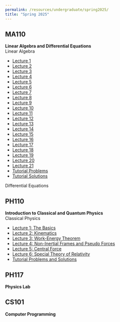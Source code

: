 ```yaml
---
permalink: /resources/undergraduate/spring2025/
title: "Spring 2025"
---
```


MA110
---
**Linear Algebra and Differential Equations** \
Linear Algebra
- [Lecture 1](https://aarushbhattofficial.github.io/files/undergraduate/spring2025/MA110/MA110_LA/MA110_LA_L1.pdf)
- [Lecture 2](https://aarushbhattofficial.github.io/files/undergraduate/spring2025/MA110/MA110_LA/MA110_LA_L2.pdf)
- [Lecture 3](https://aarushbhattofficial.github.io/files/undergraduate/spring2025/MA110/MA110_LA/MA110_LA_L3.pdf)
- [Lecture 4](https://aarushbhattofficial.github.io/files/undergraduate/spring2025/MA110/MA110_LA/MA110_LA_L4.pdf)
- [Lecture 5](https://aarushbhattofficial.github.io/files/undergraduate/spring2025/MA110/MA110_LA/MA110_LA_L5.pdf)
- [Lecture 6](https://aarushbhattofficial.github.io/files/undergraduate/spring2025/MA110/MA110_LA/MA110_LA_L6.pdf)
- [Lecture 7](https://aarushbhattofficial.github.io/files/undergraduate/spring2025/MA110/MA110_LA/MA110_LA_L7.pdf)
- [Lecture 8](https://aarushbhattofficial.github.io/files/undergraduate/spring2025/MA110/MA110_LA/MA110_LA_L8.pdf)
- [Lecture 9](https://aarushbhattofficial.github.io/files/undergraduate/spring2025/MA110/MA110_LA/MA110_LA_L9.pdf)
- [Lecture 10](https://aarushbhattofficial.github.io/files/undergraduate/spring2025/MA110/MA110_LA/MA110_LA_L10.pdf)
- [Lecture 11](https://aarushbhattofficial.github.io/files/undergraduate/spring2025/MA110/MA110_LA/MA110_LA_L11.pdf)
- [Lecture 12](https://aarushbhattofficial.github.io/files/undergraduate/spring2025/MA110/MA110_LA/MA110_LA_L12.pdf)
- [Lecture 13](https://aarushbhattofficial.github.io/files/undergraduate/spring2025/MA110/MA110_LA/MA110_LA_L13.pdf)
- [Lecture 14](https://aarushbhattofficial.github.io/files/undergraduate/spring2025/MA110/MA110_LA/MA110_LA_L14.pdf)
- [Lecture 15](https://aarushbhattofficial.github.io/files/undergraduate/spring2025/MA110/MA110_LA/MA110_LA_L15.pdf)
- [Lecture 16](https://aarushbhattofficial.github.io/files/undergraduate/spring2025/MA110/MA110_LA/MA110_LA_L16.pdf)
- [Lecture 17](https://aarushbhattofficial.github.io/files/undergraduate/spring2025/MA110/MA110_LA/MA110_LA_L17.pdf)
- [Lecture 18](https://aarushbhattofficial.github.io/files/undergraduate/spring2025/MA110/MA110_LA/MA110_LA_L18.pdf)
- [Lecture 19](https://aarushbhattofficial.github.io/files/undergraduate/spring2025/MA110/MA110_LA/MA110_LA_L19.pdf)
- [Lecture 20](https://aarushbhattofficial.github.io/files/undergraduate/spring2025/MA110/MA110_LA/MA110_LA_L20.pdf)
- [Lecture 21](https://aarushbhattofficial.github.io/files/undergraduate/spring2025/MA110/MA110_LA/MA110_LA_L21.pdf)
- [Tutorial Problems](https://aarushbhattofficial.github.io/files/undergraduate/spring2025/MA110/MA110_LA/MA110_LA_Tutorial_Problems.pdf)
- [Tutorial Solutions](https://aarushbhattofficial.github.io/files/undergraduate/spring2025/MA110/MA110_LA/MA110_LA_Tutorial_Solutions.pdf)


Differential Equations


PH110
---
**Introduction to Classical and Quantum Physics** \
Classical Physics
- [Lecture 1: The Basics](https://aarushbhattofficial.github.io/files/undergraduate/spring2025/PH110/PH110_C/PH110_C_L1.pdf)
- [Lecture 2: Kinematics](https://aarushbhattofficial.github.io/files/undergraduate/spring2025/PH110/PH110_C/PH110_C_L2.pdf)
- [Lecture 3: Work-Energy Theorem](https://aarushbhattofficial.github.io/files/undergraduate/spring2025/PH110/PH110_C/PH110_C_L3.pdf)
- [Lecture 4: Non-Inertial Frames and Pseudo Forces](https://aarushbhattofficial.github.io/files/undergraduate/spring2025/PH110/PH110_C/PH110_C_L4.pdf)
- [Lecture 5: Central Force](https://aarushbhattofficial.github.io/files/undergraduate/spring2025/PH110/PH110_C/PH110_C_L5.pdf)
- [Lecture 6: Special Theory of Relativity](https://aarushbhattofficial.github.io/files/undergraduate/spring2025/PH110/PH110_C/PH110_C_L6.pdf)
- [Tutorial Problems and Solutions](https://aarushbhattofficial.github.io/files/undergraduate/spring2025/PH110/PH110_C/PH110_C_Tutorial_Problems_and_Solutions.pdf)


PH117
---
**Physics Lab**


CS101
---
**Computer Programming**









